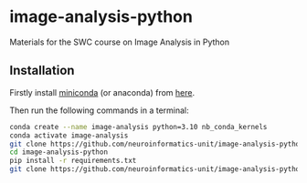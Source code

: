 # image-analysis-python
Materials for the SWC course on Image Analysis in Python

## Installation

Firstly install [miniconda](https://docs.brainglobe.info/cellfinder/using-conda) (or anaconda) from [here](https://docs.conda.io/en/latest/miniconda.html). 

Then run the following commands in a terminal:
```bash
conda create --name image-analysis python=3.10 nb_conda_kernels
conda activate image-analysis
git clone https://github.com/neuroinformatics-unit/image-analysis-python
cd image-analysis-python
pip install -r requirements.txt
git clone https://github.com/neuroinformatics-unit/image-analysis-python
```
